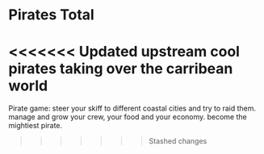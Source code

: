 # Pirates Total
 
<<<<<<< Updated upstream
cool pirates taking over the carribean world
=======
Pirate game:
steer your skiff to different coastal cities and try to raid them.
manage and grow your crew, your food and your economy.
become the mightiest pirate.
>>>>>>> Stashed changes

